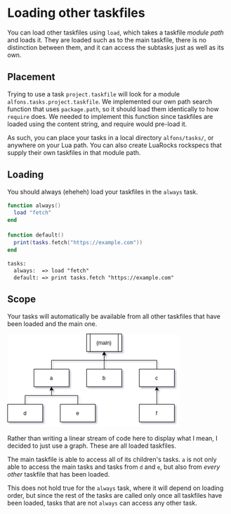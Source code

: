 # Loading other taskfiles

You can load other taskfiles using `load`, which takes a taskfile *module path* and loads it. They are loaded such as to the main taskfile, there is no distinction between them, and it can access the subtasks just as well as its own.

## Placement

Trying to use a task `project.taskfile` will look for a module `alfons.tasks.project.taskfile`. We implemented our own path search function that uses `package.path`, so it should load them identically to how `require` does. We needed to implement this function since taskfiles are loaded using the content string, and require would pre-load it.

As such, you can place your tasks in a local directory `alfons/tasks/`, or anywhere on your Lua path. You can also create LuaRocks rockspecs that supply their own taskfiles in that module path.

## Loading

You should always (eheheh) load your taskfiles in the `always` task.

```lua
function always()
  load "fetch"
end

function default()
  print(tasks.fetch("https://example.com"))
end
```

```moon
tasks:
  always:  => load "fetch"
  default: => print tasks.fetch "https://example.com"
```

## Scope

Your tasks will automatically be available from all other taskfiles that have been loaded and the main one.

![Dependency Graph](../.github/dependency-graph.png)

Rather than writing a linear stream of code here to display what I mean, I decided to just use a graph. These are all loaded taskfiles.

The main taskfile is able to access all of its children's tasks. `a` is not only able to access the main tasks and tasks from `d` and `e`, but also from *every other* taskfile that has been loaded.

This does not hold true for the `always` task, where it will depend on loading order, but since the rest of the tasks are called only once all taskfiles have been loaded, tasks that are not `always` can access any other task.